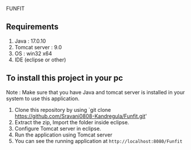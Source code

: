 FUNFIT
## Requirements
1. Java            :    17.0.10
2. Tomcat server   :    9.0
3. OS              :    win32 x64
4. IDE (eclipse or other) 

## To install this project in your pc
Note : Make sure that you have Java and tomcat server is  installed in your system to use this application.

1. Clone this repository by using `git clone https://github.com/Sravani0808-Kandregula/Funfit.git'
2. Extract the zip, Import the folder inside eclipse.
3. Configure Tomcat server in eclipse.
4. Run the application using Tomcat server
5. You can see the running application at `http://localhost:8080/Funfit`

